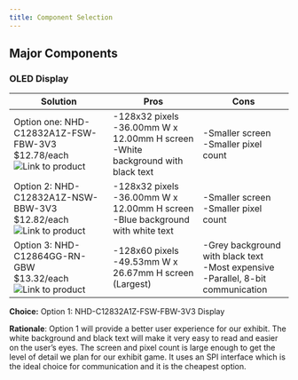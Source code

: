 ```yaml
---
title: Component Selection
---
```


## Major Components
### OLED Display

**Solution** | **Pros** | **Cons**
-------------|----------|----------
 Option one: NHD-C12832A1Z-FSW-FBW-3V3 <br> $12.78/each <br> ![Link to product](https://www.digikey.com/en/products/detail/newhaven-display-intl/NHD-C12832A1Z-FSW-FBW-3V3/2059236)| -128x32 pixels <br> -36.00mm W x 12.00mm H screen <br> -White background with black text | -Smaller screen <br> -Smaller pixel count
Option 2: NHD-C12832A1Z-NSW-BBW-3V3 <br> $12.82/each <br> ![Link to product](https://www.digikey.com/en/products/detail/newhaven-display-intl/NHD-C12832A1Z-NSW-BBW-3V3/2059235) | -128x32 pixels <br> -36.00mm W x 12.00mm H screen <br> -Blue background with white text | -Smaller screen <br> -Smaller pixel count
Option 3: NHD-C12864GG-RN-GBW <br> $13.32/each <br> ![Link to product](https://www.digikey.com/en/products/detail/newhaven-display-intl/NHD-C12864GG-RN-GBW/1701323) | -128x60 pixels <br> -49.53mm W x 26.67mm H screen (Largest) | -Grey background with black text <br> -Most expensive <br> -Parallel, 8-bit communication

**Choice:** Option 1: NHD-C12832A1Z-FSW-FBW-3V3 Display

**Rationale**: Option 1 will provide a better user experience for our exhibit. The white background and black text will make it very easy to read and easier on the user’s eyes. The screen and pixel count is large enough to get the level of detail we plan for our exhibit game. It uses an SPI interface which is the ideal choice for communication and it is the cheapest option.
